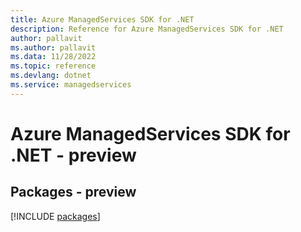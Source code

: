 ```yaml
---
title: Azure ManagedServices SDK for .NET
description: Reference for Azure ManagedServices SDK for .NET
author: pallavit
ms.author: pallavit
ms.data: 11/28/2022
ms.topic: reference
ms.devlang: dotnet
ms.service: managedservices
---
```

# Azure ManagedServices SDK for .NET - preview
## Packages - preview
[!INCLUDE [packages](managedservices-index.md)]